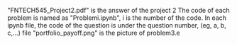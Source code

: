 "FNTECH545_Project2.pdf" is the answer of the project 2
The code of each problem is named as "Problemi.ipynb", i is the number of the code. 
In each ipynb file, the code of the question is under the question number, (eg, a, b, c,...)
file "portfolio_payoff.png" is the picture of problem3.e